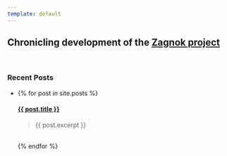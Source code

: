 ```yaml
---
template: default
---
```

<h2>Chronicling development of the <a href="https://github.com/bepisgang/zagnok">Zagnok project</a></h2>
<p>&nbsp;</p>
<h3>Recent Posts</h3>

<ul>
  <li>
  {% for post in site.posts %}
    <h4><a href="{{ post.url }}">{{ post.title }}</a></h4>
    <blockquote>{{ post.excerpt }}</blockquote>
    <br/>
  {% endfor %}
  </li>
</ul>
